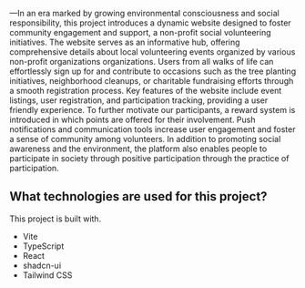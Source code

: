 —In an era marked by growing environmental 
consciousness and social responsibility, this project 
introduces a dynamic website designed to foster 
community engagement and support, a non-profit social 
volunteering initiatives. The website serves as an 
informative hub, offering comprehensive details about 
local volunteering events organized by various non-profit organizations 
organizations. Users from all walks of life can effortlessly 
sign up for and contribute to occasions such as the tree
planting initiatives, neighborhood cleanups, or charitable 
fundraising efforts through a smooth registration process. 
Key features of the website include event listings, user 
registration, and participation tracking, providing a user
friendly experience. To further motivate our participants, 
a reward system is introduced in which points are offered 
for their involvement. Push notifications and 
communication tools increase user engagement and foster 
a sense of community among volunteers. In addition to 
promoting social awareness and the environment, the 
platform also enables people to participate in society 
through positive participation through the practice of 
participation.
## What technologies are used for this project?

This project is built with.

- Vite
- TypeScript
- React
- shadcn-ui
- Tailwind CSS
